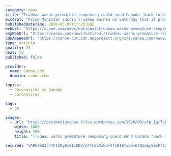 ```yaml
---
category: news
title: "Trudeau warns premature reopening could send Canada 'back into confinement'"
excerpt: "Prime Minister Justin Trudeau warned on Saturday that if provinces move too quickly to reopen their economies, a second wave of the coronavirus pandemic could send Canada"
publishedDateTime: 2020-05-09T17:25:00Z
webUrl: "https://canoe.com/news/national/trudeau-warns-premature-reopening-could-send-canada-back-into-confinement"
ampWebUrl: "https://canoe.com/news/national/trudeau-warns-premature-reopening-could-send-canada-back-into-confinement/amp"
cdnAmpWebUrl: "https://canoe-com.cdn.ampproject.org/c/s/canoe.com/news/national/trudeau-warns-premature-reopening-could-send-canada-back-into-confinement/amp"
type: article
quality: 73
heat: 73
published: false

provider:
  name: Canoe.com
  domain: canoe.com

topics:
  - Coronavirus in Canada
  - Coronavirus

tags:
  - CA

images:
  - url: "https://postmediacanoe.files.wordpress.com/2020/05/afp_1qt7zk.jpg"
    width: 1000
    height: 750
    title: "Trudeau warns premature reopening could send Canada 'back into confinement'"

secured: "VAR6+kO3a4TF1hMy0cSIoDD8/nFTkZSXxNz+4f1R18Tu3o+EtN2m6ySmbPftZrWNWR8ZYbuukyr+U38IS/A1Maujzg/qRdd3a7k6NwaORFbzJk7IUk9NVND8kVhETVlnlXlMQxouaKu8LfE4h2wCxergWpmCjzyw02/TdrMxEPQpXBx4pATYrcLWyB5eMA6LdRfQ0tdt8J1dcp1FyCglnGx9dOyGbUZ1tqzbLeAop8qF/2J5Q5Epem8MwsbOM35LJ/v2uwFdloUfbWpTPc1QWNpFrwQ95PqTiCVMSQvsxrSlbGzPG4fmwMDbGP2+A5pF;8hj5cOhiOIijO9f1wCpjWg=="
---
```


